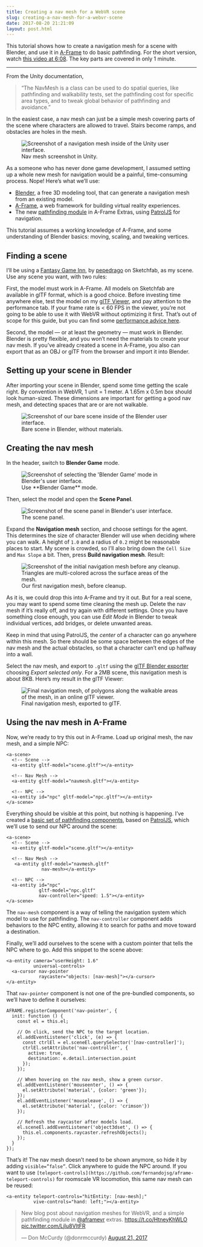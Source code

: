 ```yaml
---
title: Creating a nav mesh for a WebVR scene
slug: creating-a-nav-mesh-for-a-webvr-scene
date: 2017-08-20 21:21:09
layout: post.html
---
```


This tutorial shows how to create a navigation mesh for a scene
with Blender, and use it in [A-Frame](https://aframe.io/) to do basic
pathfinding. For the short version, watch [this video at
6:08](https://youtu.be/v4d_6ZCGlAg?t=6m8s). The key parts are covered in only 1
minute.

*****

From the Unity documentation,

> “The NavMesh is a class can be used to do spatial queries, like pathfinding and
> walkability tests, set the pathfinding cost for specific area types, and to
tweak global behavior of pathfinding and avoidance.”

In the easiest case, a nav mesh can just be a simple mesh covering parts of the
scene where characters are allowed to travel. Stairs become ramps, and obstacles
are holes in the mesh.

<figure>
    <img src="/assets/images/2017/08/unity_nav_mesh.png" alt="Screenshot of a navigation mesh inside of the Unity user interface.">
    <figcaption>Nav mesh screenshot in Unity.</figcaption>
</figure>

As a someone who has never done game development, I assumed setting up a whole
new mesh for navigation would be a painful, time-consuming process. Nope! Here’s
what we’ll use:

* [Blender](https://www.blender.org/), a free 3D modeling tool, that can generate
a navigation mesh from an existing model.
* [A-Frame](https://aframe.io/), a web framework for building virtual reality
experiences.
* The new [pathfinding
module](https://github.com/donmccurdy/aframe-extras/tree/master/src/pathfinding)
in A-Frame Extras, using [PatrolJS](https://github.com/nickjanssen/PatrolJS) for
navigation.

This tutorial assumes a working knowledge of A-Frame, and some understanding of
Blender basics: moving, scaling, and tweaking vertices.

## Finding a scene

I’ll be using a [Fantasy Game
Inn](https://sketchfab.com/models/192bf30a7e28425ab385aef19769d4b0), by
[pepedrago](https://sketchfab.com/pepedrago) on Sketchfab, as my scene. Use any
scene you want, with two rules:

First, the model must work in A-Frame. All models on Sketchfab are available in
glTF format, which is a good choice. Before investing time anywhere else, test
the model on my [glTF Viewer](https://gltf-viewer.donmccurdy.com/), and pay
attention to the performance tab. If your frame rate is < 60 FPS in the viewer,
you’re not going to be able to use it with WebVR without optimizing it first.
That’s out of scope for this guide, but you can find some [performance advice
here](https://aframe.io/docs/0.6.0/introduction/models.html#optimizing-complex-models).

Second, the model — or at least the geometry — must work in Blender. Blender is
pretty flexible, and you won’t need the materials to create your nav mesh. If
you’ve already created a scene in A-Frame, you also can export that as an OBJ or
glTF from the browser and import it into Blender.

## Setting up your scene in Blender

After importing your scene in Blender, spend some time getting the scale right.
By convention in WebVR, 1 unit = 1 meter. A 1.65m x 0.5m box should look
human-sized. These dimensions are important for getting a good nav mesh, and
detecting spaces that are or are not walkable.

<figure>
    <img src="/assets/images/2017/08/bare_scene.png" alt="Screenshot of our bare scene inside of the Blender user interface.">
    <figcaption>Bare scene in Blender, without materials.</figcaption>
</figure>

## Creating the nav mesh

In the header, switch to **Blender Game** mode.

<figure>
    <img src="/assets/images/2017/08/blender_mode.png" alt="Screenshot of selecting the 'Blender Game' mode in Blender's user interface.">
    <figcaption>Use **Blender Game** mode.</figcaption>
</figure>

Then, select the model and open the **Scene Panel**.

<figure>
    <img src="/assets/images/2017/08/scene_panel.png" alt="Screenshot of the scene panel in Blender's user interface.">
    <figcaption>The scene panel.</figcaption>
</figure>

Expand the **Navigation mesh** section, and choose settings for the agent. This
determines the size of character Blender will use when deciding where you can
walk. A height of `1.0` and a radius of `0.2` might be reasonable places to
start. My scene is crowded, so I’ll also bring down the `Cell Size` and `Max
Slope` a bit. Then, press **Build navigation mesh**. Result:

<figure>
    <img src="/assets/images/2017/08/initial_nav_mesh.png" alt="Screenshot of the initial navigation mesh before any cleanup. Triangles are multi-colored across the surface areas of the mesh.">
    <figcaption>Our first navigation mesh, before cleanup.</figcaption>
</figure>

As it is, we could drop this into A-Frame and try it out. But for a real scene,
you may want to spend some time cleaning the mesh up. Delete the nav mesh if
it’s really off, and try again with different settings. Once you have something
close enough, you can use *Edit Mode* in Blender to tweak individual vertices,
add bridges, or delete unwanted areas.

Keep in mind that using PatrolJS, the *center* of a character can go anywhere
within this mesh. So there should be some space between the edges of the nav
mesh and the actual obstacles, so that a character can’t end up halfway into a
wall.

Select the nav mesh, and export to `.gltf` using the [glTF Blender
exporter](https://github.com/KhronosGroup/glTF-Blender-Exporter/) choosing
*Export selected only*. For a 2MB scene, this navigation mesh is about 8KB.
Here’s my result in the glTF Viewer:

<figure class="width-full">
    <img src="/assets/images/2017/08/final_nav_mesh.png" alt="Final navigation mesh, of polygons along the walkable areas of the mesh, in an online glTF viewer.">
    <figcaption>Final navigation mesh, exported to glTF.</figcaption>
</figure>

## Using the nav mesh in A-Frame

Now, we’re ready to try this out in A-Frame. Load up original mesh, the nav
mesh, and a simple NPC:

    <a-scene>
      <!-- Scene -->
      <a-entity gltf-model="scene.gltf"></a-entity>

      <!-- Nav Mesh -->
      <a-entity gltf-model="navmesh.gltf"></a-entity>

      <!-- NPC -->
      <a-entity id="npc" gltf-model="npc.gltf"></a-entity>
    </a-scene>

Everything should be visible at this point, but nothing is happening. I’ve
created a [basic set of pathfinding
components](https://github.com/donmccurdy/aframe-extras/tree/master/src/pathfinding),
based on [PatrolJS](https://github.com/nickjanssen/PatrolJS/), which we’ll use
to send our NPC around the scene:

    <a-scene>
      <!-- Scene -->
      <a-entity gltf-model="scene.gltf"></a-entity>

      <!-- Nav Mesh -->
       <a-entity gltf-model="navmesh.gltf"
                 nav-mesh></a-entity>

      <!-- NPC -->
      <a-entity id="npc"
                gltf-model="npc.gltf"
                nav-controller="speed: 1.5"></a-entity>
    </a-scene>

The `nav-mesh` component is a way of telling the navigation system which model
to use for pathfinding. The `nav-controller` component adds behaviors to the NPC
entity, allowing it to search for paths and move toward a destination.

Finally, we’ll add ourselves to the scene with a custom pointer that tells the
NPC where to go. Add this snippet to the scene above:

    <a-entity camera="userHeight: 1.6"
              universal-controls>
      <a-cursor nav-pointer
                raycaster="objects: [nav-mesh]"></a-cursor>
    </a-entity>

That `nav-pointer` component is not one of the pre-bundled components, so we’ll
have to define it ourselves:

    AFRAME.registerComponent('nav-pointer', {
      init: function () {
        const el = this.el;

        // On click, send the NPC to the target location.
        el.addEventListener('click', (e) => {
          const ctrlEl = el.sceneEl.querySelector('[nav-controller]');
          ctrlEl.setAttribute('nav-controller', {
            active: true,
            destination: e.detail.intersection.point
          });
        });

        // When hovering on the nav mesh, show a green cursor.
        el.addEventListener('mouseenter', () => {
          el.setAttribute('material', {color: 'green'});
        });
        el.addEventListener('mouseleave', () => {
          el.setAttribute('material', {color: 'crimson'})
        });
     
        // Refresh the raycaster after models load.
        el.sceneEl.addEventListener('object3dset', () => {
          this.el.components.raycaster.refreshObjects();
        });
      }
    });

That’s it! The nav mesh doesn’t need to be shown anymore, so hide it by adding
`visible=”false”`. Click anywhere to guide the NPC around. If you want to use
`[teleport-controls](https://github.com/fernandojsg/aframe-teleport-controls)`
for roomscale VR locomotion, this same nav mesh can be reused:

    <a-entity teleport-controls="hitEntity: [nav-mesh];"
              vive-controls="hand: left;"></a-entity>

<blockquote class="twitter-tweet" data-lang="en"><p lang="en" dir="ltr">New blog post about navigation meshes for WebVR, and a simple pathfinding module in <a href="https://twitter.com/aframevr?ref_src=twsrc%5Etfw">@aframevr</a> extras. <a href="https://t.co/HtneyKhWLO">https://t.co/HtneyKhWLO</a> <a href="https://t.co/Ljlu8VltFR">pic.twitter.com/Ljlu8VltFR</a></p>&mdash; Don McCurdy (@donrmccurdy) <a href="https://twitter.com/donrmccurdy/status/899487743306158080?ref_src=twsrc%5Etfw">August 21, 2017</a></blockquote>
<script async src="https://platform.twitter.com/widgets.js" charset="utf-8"></script>

